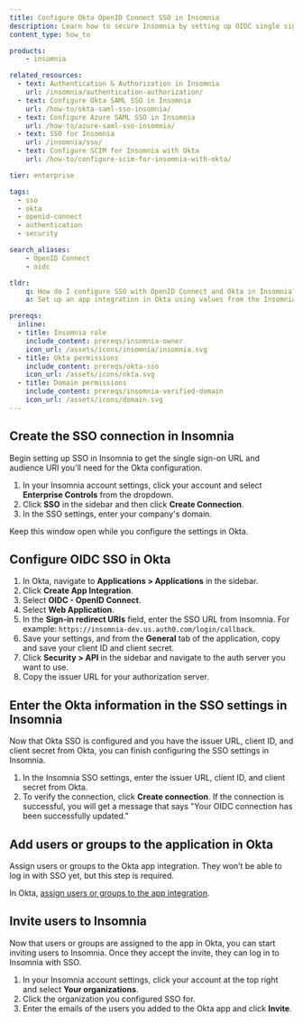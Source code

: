 ```yaml
---
title: Configure Okta OpenID Connect SSO in Insomnia
description: Learn how to secure Insomnia by setting up OIDC single sign-on (SSO) with Okta.
content_type: how_to

products:
    - insomnia

related_resources:
  - text: Authentication & Authorization in Insomnia
    url: /insomnia/authentication-authorization/
  - text: Configure Okta SAML SSO in Insomnia
    url: /how-to/okta-saml-sso-insomnia/
  - text: Configure Azure SAML SSO in Insomnia
    url: /how-to/azure-saml-sso-insomnia/
  - text: SSO for Insomnia
    url: /insomnia/sso/
  - text: Configure SCIM for Insomnia with Okta
    url: /how-to/configure-scim-for-insomnia-with-okta/

tier: enterprise

tags:
  - sso
  - okta
  - openid-connect
  - authentication
  - security

search_aliases:
    - OpenID Connect
    - oidc

tldr:
    q: How do I configure SSO with OpenID Connect and Okta in Insomnia?
    a: Set up an app integration in Okta using values from the Insomnia SSO settings, then copy credentials from Okta back into Insomnia. Add users to the Okta app and invite them to Insomnia

prereqs:
  inline:
  - title: Insomnia role
    include_content: prereqs/insomnia-owner
    icon_url: /assets/icons/insomnia/insomnia.svg
  - title: Okta permissions
    include_content: prereqs/okta-sso
    icon_url: /assets/icons/okta.svg
  - title: Domain permissions
    include_content: prereqs/insomnia-verified-domain
    icon_url: /assets/icons/domain.svg
---
```


## Create the SSO connection in Insomnia

Begin setting up SSO in Insomnia to get the single sign-on URL and audience URI you'll need for the Okta configuration.

1. In your Insomnia account settings, click your account and select **Enterprise Controls** from the dropdown.
1. Click **SSO** in the sidebar and then click **Create Connection**.
1. In the SSO settings, enter your company's domain.

Keep this window open while you configure the settings in Okta.

## Configure OIDC SSO in Okta

1. In Okta, navigate to **Applications > Applications** in the sidebar.
1. Click **Create App Integration**.
1. Select **OIDC - OpenID Connect**.
1. Select **Web Application**.
1. In the **Sign-in redirect URIs** field, enter the SSO URL from Insomnia. For example: `https://insomnia-dev.us.auth0.com/login/callback`.
1. Save your settings, and from the **General** tab of the application, copy and save your client ID and client secret.
1. Click **Security > API** in the sidebar and navigate to the auth server you want to use.
1. Copy the issuer URL for your authorization server.

## Enter the Okta information in the SSO settings in Insomnia

Now that Okta SSO is configured and you have the issuer URL, client ID, and client secret from Okta, you can finish configuring the SSO settings in Insomnia.

1. In the Insomnia SSO settings, enter the issuer URL, client ID, and client secret from Okta.
1. To verify the connection, click **Create connection**. If the connection is successful, you will get a message that says "Your OIDC connection has been successfully updated."

## Add users or groups to the application in Okta

Assign users or groups to the Okta app integration. They won’t be able to log in with SSO yet, but this step is required.

In Okta, [assign users or groups to the app integration](https://help.okta.com/en-us/content/topics/apps/apps-manage-assignments.htm).


## Invite users to Insomnia

Now that users or groups are assigned to the app in Okta, you can start inviting users to Insomnia. Once they accept the invite, they can log in to Insomnia with SSO.

1. In your Insomnia account settings, click your account at the top right and select **Your organizations**. 
1. Click the organization you configured SSO for.
1. Enter the emails of the users you added to the Okta app and click **Invite**.

